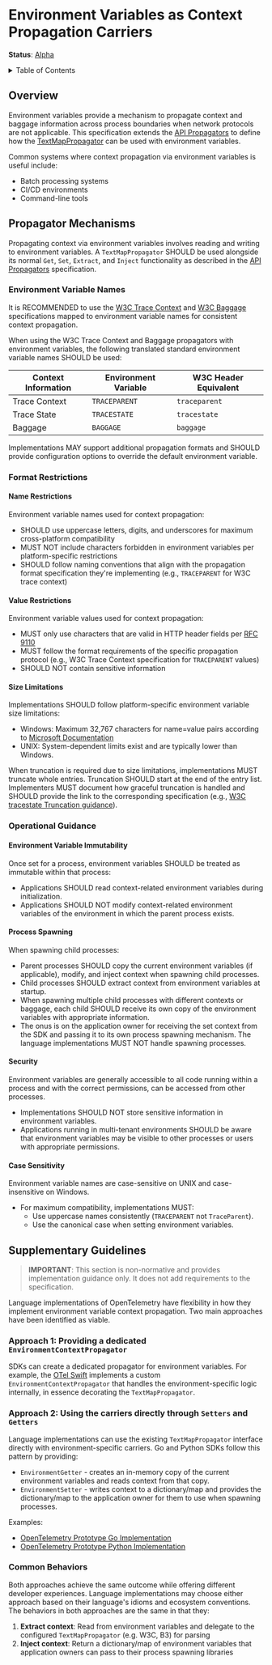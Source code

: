 # Environment Variables as Context Propagation Carriers

**Status**: [Alpha](../document-status.md)

<details>
<summary>Table of Contents</summary>

<!-- toc -->

- [Overview](#overview)
- [Propagator Mechanisms](#propagator-mechanisms)
  * [Environment Variable Names](#environment-variable-names)
  * [Format Restrictions](#format-restrictions)
    + [Name Restrictions](#name-restrictions)
    + [Value Restrictions](#value-restrictions)
    + [Size Limitations](#size-limitations)
  * [Operational Guidance](#operational-guidance)
    + [Environment Variable Immutability](#environment-variable-immutability)
    + [Process Spawning](#process-spawning)
    + [Security](#security)
    + [Case Sensitivity](#case-sensitivity)
- [Supplementary Guidelines](#supplementary-guidelines)
  * [Approach 1: Providing a dedicated `EnvironmentContextPropagator`](#approach-1-providing-a-dedicated-environmentcontextpropagator)
  * [Approach 2: Using the carriers directly through `Setters` and `Getters`](#approach-2-using-the-carriers-directly-through-setters-and-getters)
  * [Common Behaviors](#common-behaviors)

<!-- tocstop -->

</details>

## Overview

Environment variables provide a mechanism to propagate context and baggage
information across process boundaries when network protocols are not
applicable. This specification extends the [API Propagators](../context/api-propagators.md)
to define how the
[TextMapPropagator](../context/api-propagators.md#textmap-propagator) can be
used with environment variables.

Common systems where context propagation via environment variables is useful
include:

- Batch processing systems
- CI/CD environments
- Command-line tools

## Propagator Mechanisms

Propagating context via environment variables involves reading and writing to
environment variables. A `TextMapPropagator` SHOULD be used alongside its
normal `Get`, `Set`, `Extract`, and `Inject` functionality as described in the [API
Propagators](../context/api-propagators.md) specification.

### Environment Variable Names

It is RECOMMENDED to use the [W3C Trace
Context](https://www.w3.org/TR/trace-context/) and [W3C
Baggage](https://www.w3.org/TR/baggage/) specifications mapped to environment
variable names for consistent context propagation.

When using the W3C Trace Context and Baggage propagators with environment
variables, the following translated standard environment variable names SHOULD
be used:

| Context Information | Environment Variable | W3C Header Equivalent |
|---------------------|----------------------|-----------------------|
| Trace Context       | `TRACEPARENT`        | `traceparent`         |
| Trace State         | `TRACESTATE`         | `tracestate`          |
| Baggage             | `BAGGAGE`            | `baggage`             |

Implementations MAY support additional propagation formats and SHOULD provide
configuration options to override the default environment variable.

### Format Restrictions

#### Name Restrictions

Environment variable names used for context propagation:

- SHOULD use uppercase letters, digits, and underscores for maximum
  cross-platform compatibility
- MUST NOT include characters forbidden in environment variables per
  platform-specific restrictions
- SHOULD follow naming conventions that align with the propagation format
  specification they're implementing (e.g., `TRACEPARENT` for W3C trace context)

#### Value Restrictions

Environment variable values used for context propagation:

- MUST only use characters that are valid in HTTP header fields per [RFC
  9110](https://datatracker.ietf.org/doc/html/rfc9110)
- MUST follow the format requirements of the specific propagation protocol
  (e.g., W3C Trace Context specification for `TRACEPARENT` values)
- SHOULD NOT contain sensitive information

#### Size Limitations

Implementations SHOULD follow platform-specific environment variable size
limitations:

- Windows: Maximum 32,767 characters for name=value pairs according to
  [Microsoft Documentation](https://learn.microsoft.com/windows/win32/api/winbase/nf-winbase-setenvironmentvariable)
- UNIX: System-dependent limits exist and are typically lower than Windows.

When truncation is required due to size limitations, implementations MUST
truncate whole entries. Truncation SHOULD start at the end of the entry list.
Implementers MUST document how graceful truncation is handled and SHOULD
provide the link to the corresponding specification (e.g., [W3C tracestate
Truncation guidance][w3c-truncation]).

[w3c-truncation]: https://www.w3.org/TR/trace-context/#tracestate-limits

### Operational Guidance

#### Environment Variable Immutability

Once set for a process, environment variables SHOULD be treated as immutable
within that process:

- Applications SHOULD read context-related environment variables during
  initialization.
- Applications SHOULD NOT modify context-related environment variables of the
  environment in which the parent process exists.

#### Process Spawning

When spawning child processes:

- Parent processes SHOULD copy the current environment variables (if
  applicable), modify, and inject context when spawning child processes.
- Child processes SHOULD extract context from environment variables at startup.
- When spawning multiple child processes with different contexts or baggage,
  each child SHOULD receive its own copy of the environment variables with
  appropriate information.
- The onus is on the application owner for receiving the set context from the
  SDK and passing it to its own process spawning mechanism. The language
  implementations MUST NOT handle spawning processes.

#### Security

Environment variables are generally accessible to all code running within a
process and with the correct permissions, can be accessed from other processes.

- Implementations SHOULD NOT store sensitive information in environment
  variables.
- Applications running in multi-tenant environments SHOULD be aware that
  environment variables may be visible to other processes or users with
  appropriate permissions.

#### Case Sensitivity

Environment variable names are case-sensitive on UNIX and case-insensitive on
Windows.

- For maximum compatibility, implementations MUST:
  - Use uppercase names consistently (`TRACEPARENT` not `TraceParent`).
  - Use the canonical case when setting environment variables.

## Supplementary Guidelines

> **IMPORTANT**: This section is non-normative and provides implementation
> guidance only. It does not add requirements to the specification.

Language implementations of OpenTelemetry have flexibility in how they implement
environment variable context propagation. Two main approaches have been
identified as viable.

### Approach 1: Providing a dedicated `EnvironmentContextPropagator`

SDKs can create a dedicated propagator for environment variables. For example,
the [OTel Swift][swift] implements a custom `EnvironmentContextPropagator` that
handles the environment-specific logic internally, in essence decorating the
`TextMapPropagator`.

### Approach 2: Using the carriers directly through `Setters` and `Getters`

Language implementations can use the existing `TextMapPropagator` interface directly with
environment-specific carriers. Go and Python SDKs follow this pattern by
providing:

- `EnvironmentGetter` - creates an in-memory copy of the current environment
  variables and reads context from that copy.
- `EnvironmentSetter` - writes context to a dictionary/map and provides the
  dictionary/map to the application owner for them to use when spawning processes.

Examples:

- [OpenTelemetry Prototype Go Implementation][gi]
- [OpenTelemetry Prototype Python Implementation][pi]

[gi]: https://github.com/open-telemetry/opentelemetry-go/pull/6778
[pi]: https://github.com/open-telemetry/opentelemetry-python/pull/4609

### Common Behaviors

Both approaches achieve the same outcome while offering different developer
experiences. Language implementations may choose either approach based on their
language's idioms and ecosystem conventions. The behaviors in both approaches
are the same in that they:

1. **Extract context**: Read from environment variables and delegate to the
   configured `TextMapPropagator` (e.g. W3C, B3) for parsing
2. **Inject context**: Return a dictionary/map of environment variables that
   application owners can pass to their process spawning libraries

[swift]: https://github.com/open-telemetry/opentelemetry-swift/blob/main/Sources/OpenTelemetrySdk/Trace/Propagation/EnvironmentContextPropagator.swift
